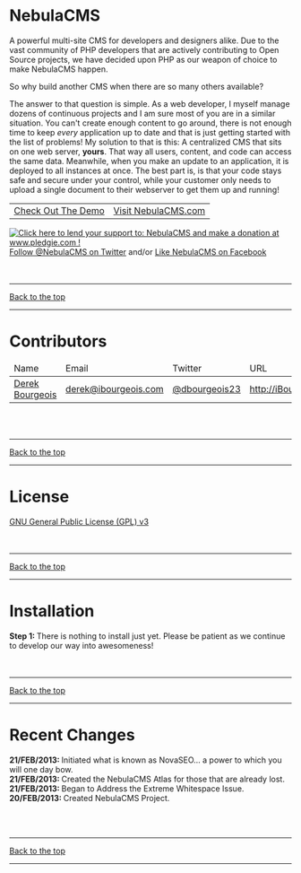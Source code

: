 NebulaCMS
=========

A powerful multi-site CMS for developers and designers alike. Due to the vast community of PHP developers that are actively contributing to Open Source projects, we have decided upon PHP as our weapon of choice to make NebulaCMS happen. 

So why build another CMS when there are so many others available? 

The answer to that question is simple. As a web developer, I myself manage dozens of continuous projects and I am sure most of you are in a similar situation. You can't create enough content to go around, there is not enough time to keep <i>every</i> application up to date and that is just getting started with the list of problems!
My solution to that is this: A centralized CMS that sits on one web server, <b>yours</b>. That way all users, content, and code can access the same data. Meanwhile, when you make an update to an application, it is deployed to all instances at once. The best part is, is that your code stays safe and secure under your control, while your customer only needs to upload a single document to their webserver to get them up and running!
<table>
  <tr>
    <td><a href="http://demo.nebulacms.com" target="_blank">Check Out The Demo</a></td>
    <td><a href="http://nebulacms.com" target="_blank">Visit NebulaCMS.com</a></td>
  </tr>
</table>
<a href='http://www.pledgie.com/campaigns/19306'><img alt='Click here to lend your support to: NebulaCMS and make a donation at www.pledgie.com !' src='http://www.pledgie.com/campaigns/19306.png?skin_name=chrome' border='0' /></a>
<br /><a href="http://twitter.com/NebulaCMS" target="_blank">Follow @NebulaCMS on Twitter</a>
and/or <a href="http://facebook.com/NebulaCMS" target="_blank">Like NebulaCMS on Facebook</a>
<br /><br /><br /><hr /><a href="#nebulacms">Back to the top</a><br /><hr />


Contributors
============

<table>
<thead><tr><td>Name</td><td>Email</td><td>Twitter</td><td>URL</td></tr></thead>
<tbody>
  <tr>
    <td><a href="http://github.com/ibourgeois" target="_blank">Derek Bourgeois</a></td>
    <td><a href="mailto:derek@ibourgeois.com">derek@ibourgeois.com</a></td>
    <td><a href="http://twitter.com/dbourgeois23" target="_blank">@dbourgeois23</a></td>
    <td><a href="http://ibourgeois.com" target="_blank">http://iBourgeois.com</a></td>
  </tr>
</tbody>
</table>
<br /><br /><hr /><a href="#nebulacms">Back to the top</a><br /><hr />

License
=======

<a href="https://github.com/ibourgeois/NebulaCMS/blob/master/license.txt">GNU General Public License (GPL) v3</a>
<br /><br /><br /><hr /><a href="#nebulacms">Back to the top</a><br /><hr />

Installation
============

<b>Step 1: </b> There is nothing to install just yet. Please be patient as we continue to develop our way into awesomeness!
<br /><br /><br /><hr /><a href="#nebulacms">Back to the top</a><br /><hr />

Recent Changes
==============

<b>21/FEB/2013: </b> Initiated what is known as NovaSEO... a power to which you will one day bow. <br />
<b>21/FEB/2013: </b> Created the NebulaCMS Atlas for those that are already lost. <br />
<b>21/FEB/2013: </b> Began to Address the Extreme Whitespace Issue. <br />
<b>20/FEB/2013: </b> Created NebulaCMS Project.

<br /><br /><hr /><a href="#nebulacms">Back to the top</a><br /><hr />

